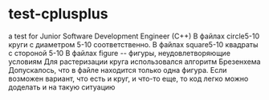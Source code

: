 # test-cplusplus
 a test for Junior Software Development Engineer (C++)
В файлах circle5-10 круги с диаметром 5-10 соответственно.
В файлах square5-10 квадраты с стороной 5-10
В файлах figure -- фигуры, неудовлетворяющие условиям
Для растеризации круга использовался алгоритм Брезенхема
Допускалось, что в файле находится только одна фигура.
Если возможен вариант, что есть и круг, и что-то еще, то код легко можно доделать и на такую ситуацию